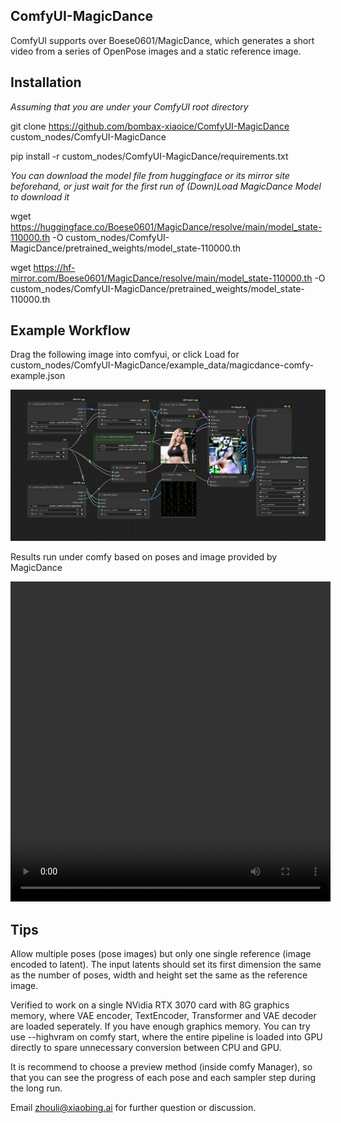 ## ComfyUI-MagicDance
ComfyUI supports over Boese0601/MagicDance, which generates a short video from a series of OpenPose images and a static reference image.

## Installation

_Assuming that you are under your ComfyUI root directory_

git clone https://github.com/bombax-xiaoice/ComfyUI-MagicDance custom_nodes/ComfyUI-MagicDance

pip install -r custom_nodes/ComfyUI-MagicDance/requirements.txt

_You can download the model file from huggingface or its mirror site beforehand, or just wait for the first run of (Down)Load MagicDance Model to download it_

wget https://huggingface.co/Boese0601/MagicDance/resolve/main/model_state-110000.th -O custom_nodes/ComfyUI-MagicDance/pretrained_weights/model_state-110000.th

wget https://hf-mirror.com/Boese0601/MagicDance/resolve/main/model_state-110000.th -O custom_nodes/ComfyUI-MagicDance/pretrained_weights/model_state-110000.th

## Example Workflow
Drag the following image into comfyui, or click Load for custom_nodes/ComfyUI-MagicDance/example_data/magicdance-comfy-example.json

![](example_data/magicdance-comfy-example.png)

Results run under comfy based on poses and image provided by MagicDance

<video src="example_data/magicdance-comfy-example.mp4" width="512" height="512" controls></video>

## Tips
Allow multiple poses (pose images) but only one single reference (image encoded to latent). The input latents should set its first dimension the same as the number of poses, width and height set the same as the reference image.

Verified to work on a single NVidia RTX 3070 card with 8G graphics memory, where VAE encoder, TextEncoder, Transformer and VAE decoder are loaded seperately. If you have enough graphics memory. You can try use --highvram on comfy start, where the entire pipeline is loaded into GPU directly to spare unnecessary conversion between CPU and GPU.

It is recommend to choose a preview method (inside comfy Manager), so that you can see the progress of each pose and each sampler step during the long run.

Email zhouli@xiaobing.ai for further question or discussion.